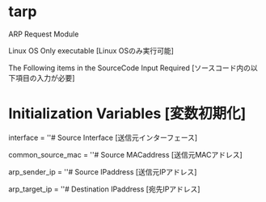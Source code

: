 # tarp
ARP Request Module

Linux OS Only executable  [Linux OSのみ実行可能]

The Following items in the SourceCode Input Required  [ソースコード内の以下項目の入力が必要]

# Initialization Variables [変数初期化]

interface = ''# Source Interface [送信元インターフェース]

common_source_mac = ''# Source MACaddress [送信元MACアドレス]

arp_sender_ip = ''# Source IPaddress [送信元IPアドレス]

arp_target_ip = ''# Destination IPaddress [宛先IPアドレス]
